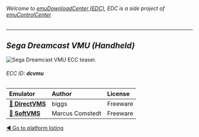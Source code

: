 ###### Welcome to [emuDownloadCenter (EDC)](https://github.com/PhoenixInteractiveNL/emuDownloadCenter/wiki/), EDC is a side project of [emuControlCenter](https://github.com/PhoenixInteractiveNL/emuControlCenter/wiki/)
***
## _Sega Dreamcast VMU (Handheld)_
![](https://raw.githubusercontent.com/wiki/PhoenixInteractiveNL/emuDownloadCenter/images_platform/ecc_dcvmu_teaser.png "Sega Dreamcast VMU ECC teaser.")
###### ECC ID: **dcvmu**

| Emulator   | Author      | License     |
|:-----------|:------------|:------------|
| [:file_folder: **DirectVMS**](https://github.com/PhoenixInteractiveNL/emuDownloadCenter/wiki/Emulator-directvms#menu) | biggs | Freeware |
| [:file_folder: **SoftVMS**](https://github.com/PhoenixInteractiveNL/emuDownloadCenter/wiki/Emulator-softvms#menu) | Marcus Comstedt | Freeware |

[:arrow_backward: Go to platform listing](https://github.com/PhoenixInteractiveNL/emuDownloadCenter/wiki/EDC-Platform-List)
